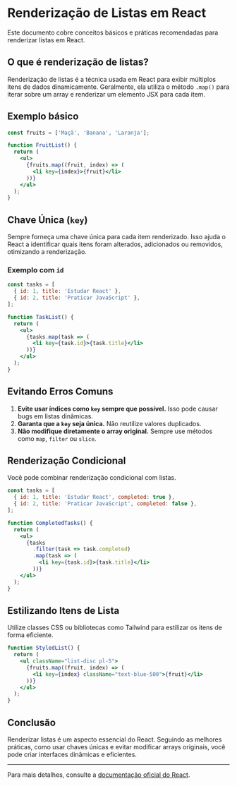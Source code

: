 
# Renderização de Listas em React

Este documento cobre conceitos básicos e práticas recomendadas para renderizar listas em React.

## O que é renderização de listas?
Renderização de listas é a técnica usada em React para exibir múltiplos itens de dados dinamicamente. Geralmente, ela utiliza o método `.map()` para iterar sobre um array e renderizar um elemento JSX para cada item.

## Exemplo básico
```jsx
const fruits = ['Maçã', 'Banana', 'Laranja'];

function FruitList() {
  return (
    <ul>
      {fruits.map((fruit, index) => (
        <li key={index}>{fruit}</li>
      ))}
    </ul>
  );
}
```

## Chave Única (`key`)
Sempre forneça uma chave única para cada item renderizado. Isso ajuda o React a identificar quais itens foram alterados, adicionados ou removidos, otimizando a renderização.

### Exemplo com `id`
```jsx
const tasks = [
  { id: 1, title: 'Estudar React' },
  { id: 2, title: 'Praticar JavaScript' },
];

function TaskList() {
  return (
    <ul>
      {tasks.map(task => (
        <li key={task.id}>{task.title}</li>
      ))}
    </ul>
  );
}
```

## Evitando Erros Comuns
1. **Evite usar índices como `key` sempre que possível.** Isso pode causar bugs em listas dinâmicas.
2. **Garanta que a `key` seja única.** Não reutilize valores duplicados.
3. **Não modifique diretamente o array original.** Sempre use métodos como `map`, `filter` ou `slice`.

## Renderização Condicional
Você pode combinar renderização condicional com listas.
```jsx
const tasks = [
  { id: 1, title: 'Estudar React', completed: true },
  { id: 2, title: 'Praticar JavaScript', completed: false },
];

function CompletedTasks() {
  return (
    <ul>
      {tasks
        .filter(task => task.completed)
        .map(task => (
          <li key={task.id}>{task.title}</li>
        ))}
    </ul>
  );
}
```

## Estilizando Itens de Lista
Utilize classes CSS ou bibliotecas como Tailwind para estilizar os itens de forma eficiente.
```jsx
function StyledList() {
  return (
    <ul className="list-disc pl-5">
      {fruits.map((fruit, index) => (
        <li key={index} className="text-blue-500">{fruit}</li>
      ))}
    </ul>
  );
}
```

## Conclusão
Renderizar listas é um aspecto essencial do React. Seguindo as melhores práticas, como usar chaves únicas e evitar modificar arrays originais, você pode criar interfaces dinâmicas e eficientes.

---

Para mais detalhes, consulte a [documentação oficial do React](https://reactjs.org/docs/lists-and-keys.html).
